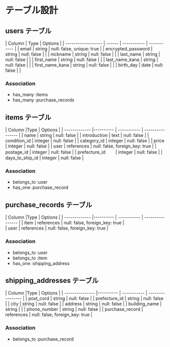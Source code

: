 # テーブル設計


## users テーブル

| Column             | Type   | Options                   |
| ------------------ | ------ | ----------- | ----------- |
| email              | string | null: false, unique: true | 
| encrypted_password | string | null: false |             |
| nickname           | string | null: false |             |
| last_name          | string | null: false |             | 
| first_name         | string | null: false |             |
| last_name_kana     | string | null: false |             |
| first_name_kana    | string | null: false |             |
| birth_day          | date   | null: false |             |


### Association
- has_many :items   
- has_many :purchase_records


## items テーブル

| Column           |Type        | Options                        |
| -------------    |----------  | ----------- | ---------------- |
| name             | string     | null: false                    |
| introduction     | text       | null: false                    |
| condition_id     | integer    | null: false                    |
| category_id      | integer    | null: false                    |
| price            | integer    | null: false                    |
| user             | references | null: false, foreign_key: true |
| postage_id       | integer    | null: false                    |
| prefecture_id 　　| integer    | null: false                    |
| days_to_ship_id  | integer    | null: false                    | 


### Association
- belongs_to :user
- has_one :purchase_record



## purchase_records テーブル

| Column        |Type        | Options                        |
| ------------- |----------  | ----------- | ---------------- |
| item          | references | null: false, foreign_key: true |   
| user          | references | null: false, foreign_key: true |  


### Association
- belongs_to :user
- belongs_to :item
- has_one :shipping_address


## shipping_addresses テーブル

| Column           |Type        | Options                        |
| ---------------  |----------  | ----------- | ---------------- |
| post_cord        | string     | null: false                    | 
| prefecture_id      | string     | null: false                    | 
| city             | string     | null: false                    |
| address          | string     | null: false                    |
| building_name    | string     |                                |
| phone_number     | string     | null: false                    |
| purchase_record  | references | null: false, foreign_key: true  |


### Association
- belongs_to :purchase_record
